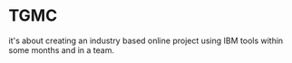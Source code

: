 TGMC
====

it's about creating an industry based online project using IBM tools within some months and in a team.